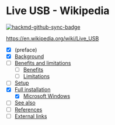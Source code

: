 # Live USB - Wikipedia

[![hackmd-github-sync-badge](https://hackmd.io/SpfhWsG-RNuSMat5WmW5rQ/badge)](https://hackmd.io/SpfhWsG-RNuSMat5WmW5rQ)

<https://en.wikipedia.org/wiki/Live_USB>

- [x] (preface)
- [x] [Background](https://en.wikipedia.org/wiki/Live_USB#Background)
- [ ] [Benefits and limitations](https://en.wikipedia.org/wiki/Live_USB#Benefits_and_limitations)
    - [ ] [Benefits](https://en.wikipedia.org/wiki/Live_USB#Benefits)
    - [ ] [Limitations](https://en.wikipedia.org/wiki/Live_USB#Limitations)
- [ ] [Setup](https://en.wikipedia.org/wiki/Live_USB#Setup)
- [x] [Full installation](https://en.wikipedia.org/wiki/Live_USB#Full_installation)
    - [x] [Microsoft Windows](https://en.wikipedia.org/wiki/Live_USB#Microsoft_Windows)
- [ ] [See also](https://en.wikipedia.org/wiki/Live_USB#See_also)
- [ ] [References](https://en.wikipedia.org/wiki/Live_USB#References)
- [ ] [External links](https://en.wikipedia.org/wiki/Live_USB#External_links)